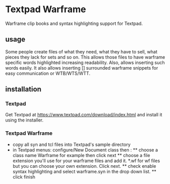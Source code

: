 # Textpad Warframe
Warframe clip books and syntax highlighting support for Textpad.

## usage
Some people create files of what they need, what they have to sell, what pieces they lack for sets and so on.
This allows those files to have warframe specific words highlighted increasing readability. Also, allows inserting such words easily.
It also allows inserting [] surrounded warframe snippets for easy communication or WTB/WTS/WTT.

## installation
### Textpad
Get Textpad at https://www.textpad.com/download/index.html and install it using the installer.
### Textpad Warframe
* copy all syn and tcl files into Textpad's sample directory
* in Textpad menus: configure/New Document class then :
** choose a class name Warframe for example then click next
** choose a file extension you'll use for your warframe files and add it. \*.wf for wf files but you can choose your own extension. Click next.
** check enable syntax highlighting and select warframe.syn in the drop down list.
** click finish
